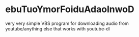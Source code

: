 # ebuTuoYmorFoiduAdaolnwoD
very very simple VBS program for downloading audio from youtube/anything else that works with youtube-dl
